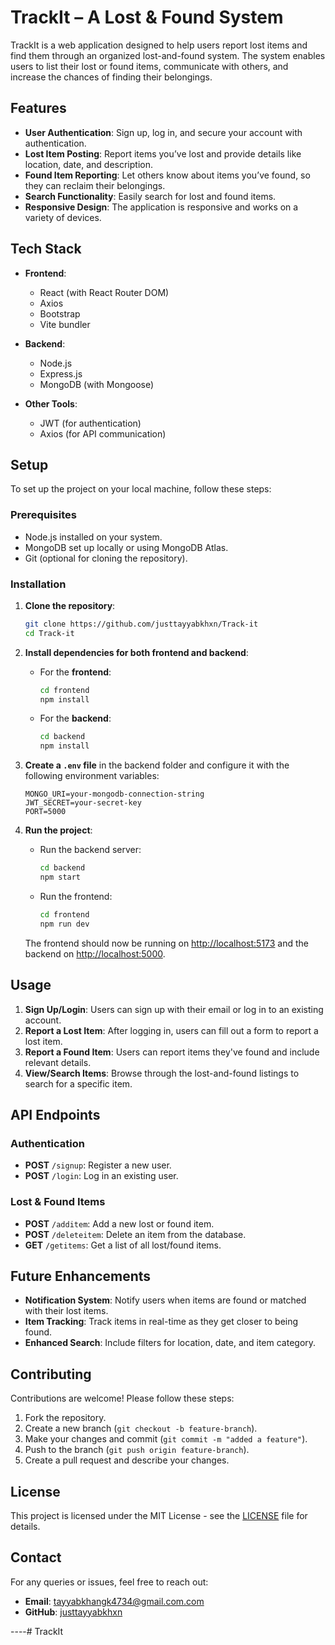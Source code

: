 # TrackIt – A Lost & Found System

TrackIt is a web application designed to help users report lost items and find them through an organized lost-and-found system. The system enables users to list their lost or found items, communicate with others, and increase the chances of finding their belongings.

## Features

- **User Authentication**: Sign up, log in, and secure your account with authentication.
- **Lost Item Posting**: Report items you’ve lost and provide details like location, date, and description.
- **Found Item Reporting**: Let others know about items you’ve found, so they can reclaim their belongings.
- **Search Functionality**: Easily search for lost and found items.
- **Responsive Design**: The application is responsive and works on a variety of devices.

## Tech Stack

- **Frontend**: 
  - React (with React Router DOM)
  - Axios
  - Bootstrap
  - Vite bundler

- **Backend**: 
  - Node.js
  - Express.js
  - MongoDB (with Mongoose)

- **Other Tools**:
  - JWT (for authentication)
  - Axios (for API communication)

## Setup

To set up the project on your local machine, follow these steps:

### Prerequisites

- Node.js installed on your system.
- MongoDB set up locally or using MongoDB Atlas.
- Git (optional for cloning the repository).

### Installation

1. **Clone the repository**:

   ```bash
   git clone https://github.com/justtayyabkhxn/Track-it
   cd Track-it
   ```

2. **Install dependencies for both frontend and backend**:

   - For the **frontend**:

     ```bash
     cd frontend
     npm install
     ```

   - For the **backend**:

     ```bash
     cd backend
     npm install
     ```

3. **Create a `.env` file** in the backend folder and configure it with the following environment variables:

   ```
   MONGO_URI=your-mongodb-connection-string
   JWT_SECRET=your-secret-key
   PORT=5000
   ```

4. **Run the project**:

   - Run the backend server:

     ```bash
     cd backend
     npm start
     ```

   - Run the frontend:

     ```bash
     cd frontend
     npm run dev
     ```

   The frontend should now be running on [http://localhost:5173](http://localhost:5173) and the backend on [http://localhost:5000](http://localhost:5000).

## Usage

1. **Sign Up/Login**: Users can sign up with their email or log in to an existing account.
2. **Report a Lost Item**: After logging in, users can fill out a form to report a lost item.
3. **Report a Found Item**: Users can report items they've found and include relevant details.
4. **View/Search Items**: Browse through the lost-and-found listings to search for a specific item.

## API Endpoints

### Authentication

- **POST** `/signup`: Register a new user.
- **POST** `/login`: Log in an existing user.

### Lost & Found Items

- **POST** `/additem`: Add a new lost or found item.
- **POST** `/deleteitem`: Delete an item from the database.
- **GET** `/getitems`: Get a list of all lost/found items.

## Future Enhancements

- **Notification System**: Notify users when items are found or matched with their lost items.
- **Item Tracking**: Track items in real-time as they get closer to being found.
- **Enhanced Search**: Include filters for location, date, and item category.

## Contributing

Contributions are welcome! Please follow these steps:

1. Fork the repository.
2. Create a new branch (`git checkout -b feature-branch`).
3. Make your changes and commit (`git commit -m "added a feature"`).
4. Push to the branch (`git push origin feature-branch`).
5. Create a pull request and describe your changes.

## License

This project is licensed under the MIT License - see the [LICENSE](LICENSE) file for details.

## Contact

For any queries or issues, feel free to reach out:

- **Email**: tayyabkhangk4734@gmail.com.com
- **GitHub**: [justtayyabkhxn](https://github.com/justtayyabkhxn)

----# TrackIt

